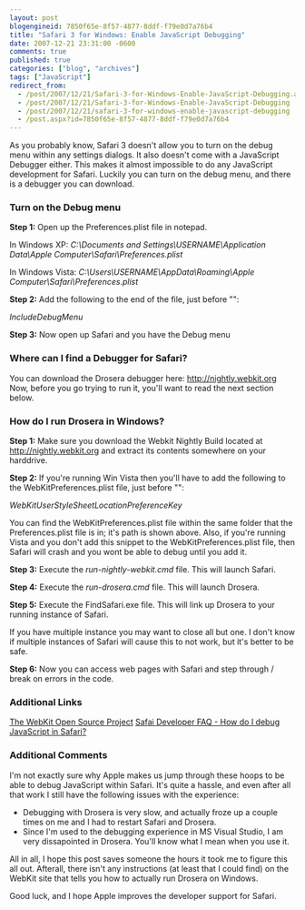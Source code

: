 ```yaml
---
layout: post
blogengineid: 7850f65e-8f57-4877-8ddf-f79e0d7a76b4
title: "Safari 3 for Windows: Enable JavaScript Debugging"
date: 2007-12-21 23:31:00 -0600
comments: true
published: true
categories: ["blog", "archives"]
tags: ["JavaScript"]
redirect_from: 
  - /post/2007/12/21/Safari-3-for-Windows-Enable-JavaScript-Debugging.aspx
  - /post/2007/12/21/Safari-3-for-Windows-Enable-JavaScript-Debugging
  - /post/2007/12/21/safari-3-for-windows-enable-javascript-debugging
  - /post.aspx?id=7850f65e-8f57-4877-8ddf-f79e0d7a76b4
---
```

<!-- more -->

As you probably know, Safari 3 doesn't allow you to turn on the debug menu within any settings dialogs. It also doesn't come with a JavaScript Debugger either. This makes it almost impossible to do any JavaScript development for Safari. Luckily you can turn on the debug menu, and there is a debugger you can download.
<h3>Turn on the Debug menu</h3>

**Step 1:** Open up the Preferences.plist file in notepad.

In Windows XP:
*C:\Documents and Settings\USERNAME\Application Data\Apple Computer\Safari\Preferences.plist*

In Windows Vista:
*C:\Users\USERNAME\AppData\Roaming\Apple Computer\Safari\Preferences.plist*

**Step 2:** Add the following to the end of the file, just before "*</dict></plist>*":

*<key>IncludeDebugMenu</key><true/>*

**Step 3:** Now open up Safari and you have the Debug menu
<h3>Where can I find a Debugger for Safari?</h3>

You can download the Drosera debugger here: <a href="http://nightly.webkit.org">http://nightly.webkit.org</a>
Now, before you go trying to run it, you'll want to read the next section below.
<h3>How do I run Drosera in Windows?</h3>

**Step 1:** Make sure you download the Webkit Nightly Build located at <a href="http://nightly.webkit.org">http://nightly.webkit.org</a> and extract its contents somewhere on your harddrive.

**Step 2:** If you're running Win Vista then  you'll have to add the following to the WebKitPreferences.plist file, just before "*</dict></plist>*":

*<key>WebKitUserStyleSheetLocationPreferenceKey</key><true/>*

You can find the WebKitPreferences.plist file within the same folder that the Preferences.plist file is in; it's path is shown above. Also, if you're running Vista and you don't add this snippet to the WebKitPreferences.plist file, then Safari will crash and you wont be able to debug until you add it.

**Step 3:** Execute the *run-nightly-webkit.cmd* file. This will launch Safari.

**Step 4:** Execute the *run-drosera.cmd* file. This will launch Drosera.

**Step 5:** Execute the FindSafari.exe file. This will link up Drosera to your running instance of Safari.

If you have multiple instance you may want to close all but one. I don't know if multiple instances of Safari will cause this to not work, but it's better to be safe.

**Step 6:** Now you can access web pages with Safari and step through / break on errors in the code.
<h3>Additional Links</h3>

<a href="http://webkit.org">The WebKit Open Source Project</a>
<a href="http://developer.apple.com/internet/safari/faq.html#anchor14">Safai Developer FAQ - How do I debug JavaScript in Safari?</a>
<h3>Additional Comments</h3>

I'm not exactly sure why Apple makes us jump through these hoops to be able to debug JavaScript within Safari. It's quite a hassle, and even after all that work I still have the following issues with the experience:
<ul>
<li>Debugging with Drosera is very slow, and actually froze up a couple times on me and I had to restart Safari and Drosera.</li>
<li>Since I'm used to the debugging experience in MS Visual Studio, I am very dissapointed in Drosera. You'll know what I mean when you use it.</li>
</ul>

All in all, I hope this post saves someone the hours it took me to figure this all out. Afterall, there isn't any instructions (at least that I could find) on the WebKit site that tells you how to actually run Drosera on Windows.

Good luck, and I hope Apple improves the developer support for Safari.
